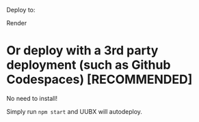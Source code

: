 Deploy to:
<p>Render</p>
<p>
  </p>
  <p>
  </p>
<h1>Or deploy with a 3rd party deployment (such as Github Codespaces) [RECOMMENDED]</h1>
<p>No need to install!</p>
<p></p>

Simply run `npm start` and UUBX will autodeploy.
